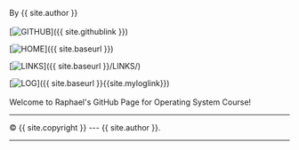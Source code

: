 By {{ site.author }}
<br><br>
[![GITHUB](https://img.shields.io/badge/GitHub-100000?style=for-the-badge&logo=github&logoColor=white)]({{ site.githublink }})

[![HOME](https://img.shields.io/badge/-HOME-C6DBDA?style=for-the-badge&logoColor=green)]({{ site.baseurl }})  

[![LINKS](https://img.shields.io/badge/-LINKS-55CBCD?style=for-the-badge&logoColor=white)]({{ site.baseurl }}/LINKS/) 

[![LOG](https://img.shields.io/badge/-LOG-5778A9?style=for-the-badge&logoColor=white)]({{ site.baseurl }}{{site.myloglink}})
<br>
<br>
Welcome to Raphael's GitHub Page for Operating System Course!
<br>
<hr>
&copy; {{ site.copyright }} --- {{ site.author }}.
<hr>
<br> 
